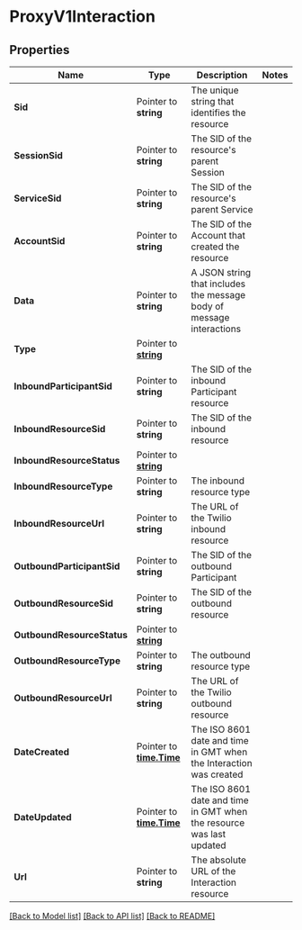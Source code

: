 # ProxyV1Interaction

## Properties

Name | Type | Description | Notes
------------ | ------------- | ------------- | -------------
**Sid** | Pointer to **string** | The unique string that identifies the resource |
**SessionSid** | Pointer to **string** | The SID of the resource's parent Session |
**ServiceSid** | Pointer to **string** | The SID of the resource's parent Service |
**AccountSid** | Pointer to **string** | The SID of the Account that created the resource |
**Data** | Pointer to **string** | A JSON string that includes the message body of message interactions |
**Type** | Pointer to [**string**](InteractionEnumType.md) |  |
**InboundParticipantSid** | Pointer to **string** | The SID of the inbound Participant resource |
**InboundResourceSid** | Pointer to **string** | The SID of the inbound resource |
**InboundResourceStatus** | Pointer to [**string**](InteractionEnumResourceStatus.md) |  |
**InboundResourceType** | Pointer to **string** | The inbound resource type |
**InboundResourceUrl** | Pointer to **string** | The URL of the Twilio inbound resource |
**OutboundParticipantSid** | Pointer to **string** | The SID of the outbound Participant |
**OutboundResourceSid** | Pointer to **string** | The SID of the outbound resource |
**OutboundResourceStatus** | Pointer to [**string**](InteractionEnumResourceStatus.md) |  |
**OutboundResourceType** | Pointer to **string** | The outbound resource type |
**OutboundResourceUrl** | Pointer to **string** | The URL of the Twilio outbound resource |
**DateCreated** | Pointer to [**time.Time**](time.Time.md) | The ISO 8601 date and time in GMT when the Interaction was created |
**DateUpdated** | Pointer to [**time.Time**](time.Time.md) | The ISO 8601 date and time in GMT when the resource was last updated |
**Url** | Pointer to **string** | The absolute URL of the Interaction resource |

[[Back to Model list]](../README.md#documentation-for-models) [[Back to API list]](../README.md#documentation-for-api-endpoints) [[Back to README]](../README.md)


